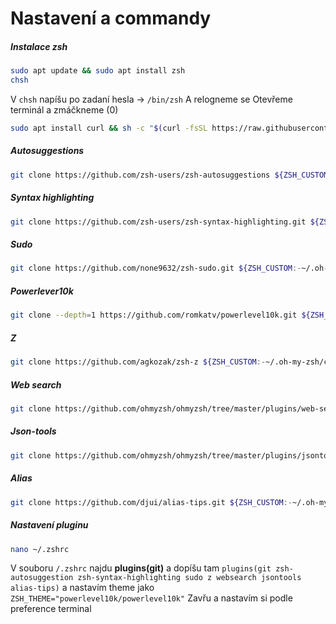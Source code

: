 # Nastavení a commandy
##### Instalace zsh
```bash
sudo apt update && sudo apt install zsh
chsh
```
V ```chsh``` napíšu po zadaní hesla -> ```/bin/zsh```
A relogneme se
Otevřeme terminál a zmáčkneme (0)
```bash
sudo apt install curl && sh -c "$(curl -fsSL https://raw.githubusercontent.com/ohmyzsh/ohmyzsh/master/tools/install.sh)"
```
##### Autosuggestions
```bash
git clone https://github.com/zsh-users/zsh-autosuggestions ${ZSH_CUSTOM:-~/.oh-my-zsh/custom}/plugins/zsh-autosuggestions
```
##### Syntax highlighting
```bash
git clone https://github.com/zsh-users/zsh-syntax-highlighting.git ${ZSH_CUSTOM:-~/.oh-my-zsh/custom}/plugins/zsh-syntax-highlighting
```
##### Sudo
```bash
git clone https://github.com/none9632/zsh-sudo.git ${ZSH_CUSTOM:-~/.oh-my-zsh/custom}/plugins/sudo
```
##### Powerlever10k
```bash
git clone --depth=1 https://github.com/romkatv/powerlevel10k.git ${ZSH_CUSTOM:-$HOME/.oh-my-zsh/custom}/themes/powerlevel10k
```

##### Z
```bash
git clone https://github.com/agkozak/zsh-z ${ZSH_CUSTOM:-~/.oh-my-zsh/custom}/plugins/zsh-z
```

##### Web search
```bash
git clone https://github.com/ohmyzsh/ohmyzsh/tree/master/plugins/web-search ${ZSH_CUSTOM:-~/.oh-my-zsh/custom}/plugins/web-search
```

##### Json-tools
```bash
git clone https://github.com/ohmyzsh/ohmyzsh/tree/master/plugins/jsontools ${ZSH_CUSTOM:-~/.oh-my-zsh/custom}/plugins/jsontools
```
##### Alias
```bash
git clone https://github.com/djui/alias-tips.git ${ZSH_CUSTOM:-~/.oh-my-zsh/custom}/plugins/alias-tips
```
##### Nastavení pluginu
```bash
nano ~/.zshrc
```

V souboru ```/.zshrc``` najdu **plugins(git)** a dopíšu tam  ```plugins(git zsh-autosuggestion zsh-syntax-highlighting sudo z websearch jsontools alias-tips)``` a nastavím theme jako ```ZSH_THEME="powerlevel10k/powerlevel10k"```
Zavřu a nastavím si podle preference terminal
